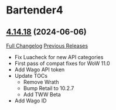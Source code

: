 # Bartender4

## [4.14.18](https://github.com/Nevcairiel/Bartender4/tree/4.14.18) (2024-06-06)
[Full Changelog](https://github.com/Nevcairiel/Bartender4/compare/4.14.17...4.14.18) [Previous Releases](https://github.com/Nevcairiel/Bartender4/releases)

- Fix Luacheck for new API categories  
- First pass of compat fixes for WoW 11.0  
- Add Wago API token  
- Update TOCs  
    - Remove Wrath  
    - Bump Retail to 10.2.7  
    - Add TWW Beta  
- Add Wago ID  
